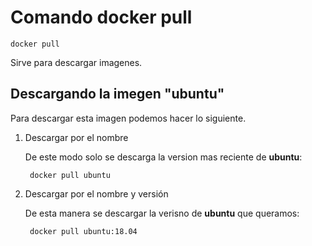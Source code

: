 # Comando docker pull

    docker pull

Sirve para descargar imagenes.

## Descargando la imegen "ubuntu"

Para descargar esta imagen podemos hacer lo siguiente.

1. Descargar por el nombre  

    De este modo solo se descarga la version mas reciente de **ubuntu**:

        docker pull ubuntu

2. Descargar por el nombre y versión

    De esta manera se descargar la verisno de **ubuntu** que queramos:

        docker pull ubuntu:18.04
